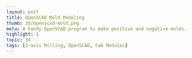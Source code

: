 ```yaml
---
layout: post
title: OpenSCAD Mold Modeling
thumb: 3d/openscad-mold.png
meta: A handy OpenSCAD program to make positive and negative molds.  
highlight: 1
topic: 3d
tags: [3-axis Milling, OpenSCAD, Fab Modules]
---
```


